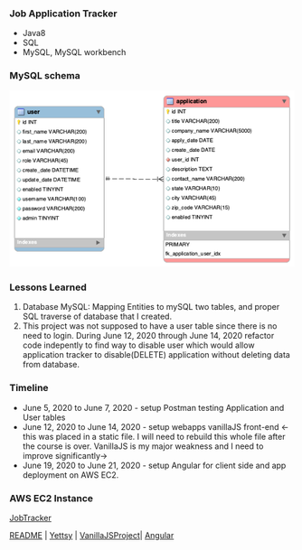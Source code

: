 ### Job Application Tracker
- Java8
- SQL
- MySQL, MySQL workbench
### MySQL schema
![JobTracker](https://github.com/yettsyjk/EventTrackerProject/blob/master/DB/jobtrackerdb.png?raw=true)


### Lessons Learned
1. Database MySQL: Mapping Entities to mySQL two tables, and proper SQL traverse of database that I created.
1. This project was not supposed to have a user table since there is no need to login. During June 12, 2020 through June 14, 2020 refactor code indepently to find way to disable user  which would allow application tracker to disable(DELETE) application without deleting data from database.
   
### Timeline
* June 5, 2020 to June 7, 2020 - setup Postman testing Application and User tables
* June 12, 2020 to June 14, 2020 - setup webapps vanillaJS front-end <-this was placed in a static file. I will need to rebuild this whole file after the course is over. VanillaJS is my major weakness and I need to improve significantly->
* June 19, 2020 to June 21, 2020 - setup Angular for client side and app deployment on AWS EC2.


### AWS EC2 Instance
[JobTracker](http://3.23.55.198:8080/JobTracker)

[README](README.md) | [Yettsy](https://www.linkedin.com/in/yettsy-jo-knapp/) | [VanillaJSProject](VANILLAJS.md)| [Angular](NG.md)
